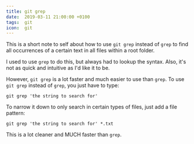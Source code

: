 ```yaml
---
title: git grep
date:  2019-03-11 21:00:00 +0100
tags:  git
icon:  git
---
```


This is a short note to self about how to use `git grep` instead of `grep` to find all occurrences of a certain text in all files within a root folder.

I used to use `grep` to do this, but always had to lookup the syntax. Also, it's not as quick and intuitive as I'd like it to be.

However, `git grep` is a lot faster and much easier to use than `grep`. To use `git grep` instead of `grep`, you just have to type:

```
git grep 'the string to search for'
```

To narrow it down to only search in certain types of files, just add a file pattern:

```
git grep 'the string to search for' *.txt
```

This is a lot cleaner and MUCH faster than `grep`.